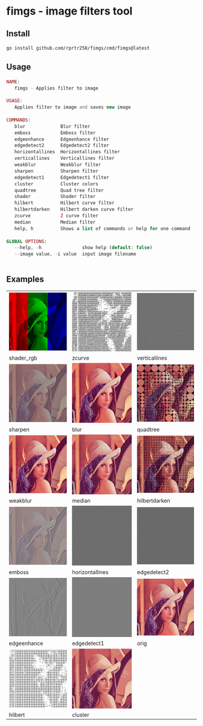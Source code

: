 # fimgs - image filters tool

## Install
```bash
go install github.com/rprtr258/fimgs/cmd/fimgs@latest
```

## Usage
```php
NAME:
   fimgs - Applies filter to image

USAGE:
   Applies filter to image and saves new image

COMMANDS:
   blur             Blur filter
   emboss           Emboss filter
   edgeenhance      Edgeenhance filter
   edgedetect2      Edgedetect2 filter
   horizontallines  Horizontallines filter
   verticallines    Verticallines filter
   weakblur         Weakblur filter
   sharpen          Sharpen filter
   edgedetect1      Edgedetect1 filter
   cluster          Cluster colors
   quadtree         Quad tree filter
   shader           Shader filter
   hilbert          Hilbert curve filter
   hilbertdarken    Hilbert darken curve filter
   zcurve           Z curve filter
   median           Median filter
   help, h          Shows a list of commands or help for one command

GLOBAL OPTIONS:
   --help, -h               show help (default: false)
   --image value, -i value  input image filename
   

```

## Examples
||||
|-|-|-|
|![](./img/static/shader_rgb.png)|![](./img/static/zcurve.png)|![](./img/static/verticallines.png)|
|shader_rgb|zcurve|verticallines|
|![](./img/static/sharpen.png)|![](./img/static/blur.png)|![](./img/static/quadtree.png)|
|sharpen|blur|quadtree|
|![](./img/static/weakblur.png)|![](./img/static/median.png)|![](./img/static/hilbertdarken.png)|
|weakblur|median|hilbertdarken|
|![](./img/static/emboss.png)|![](./img/static/horizontallines.png)|![](./img/static/edgedetect2.png)|
|emboss|horizontallines|edgedetect2|
|![](./img/static/edgeenhance.png)|![](./img/static/edgedetect1.png)|![](./img/static/orig.png)|
|edgeenhance|edgedetect1|orig|
|![](./img/static/hilbert.png)|![](./img/static/cluster.png)|![]()|
|hilbert|cluster||

